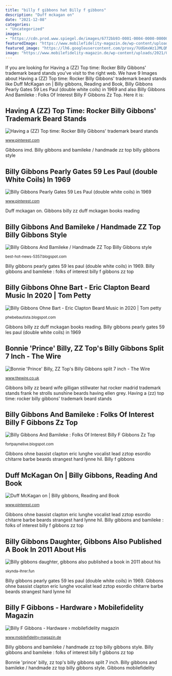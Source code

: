 ```yaml
---
title: "billy f gibbons hat Billy f gibbons"
description: "Duff mckagan on"
date: "2021-12-08"
categories:
- "Uncategorized"
images:
- "https://cdn.prod.www.spiegel.de/images/6772bb93-0001-0004-0000-000001354381_w1528_r1.5_fpx33.34_fpy50.jpg"
featuredImage: "https://www.mobilefidelity-magazin.de/wp-content/uploads/2021/06/Billy-F-Gibbons-hardware-preview-m3_1500x1500-1068x1068.jpg"
featured_image: "https://lh6.googleusercontent.com/proxy/7UdGmxWz1JMLQMQlHckGCl9jdNM8RiyvdVVKb8hTxs0_clDjdLvEdTjlxy5XwuGUxxHtuB-h1Ny86Au_IeSAGFAe4BzOeo7_qFJ41O5H6yPQXQ=w1200-h630-p-k-no-nu"
image: "https://www.mobilefidelity-magazin.de/wp-content/uploads/2021/06/Billy-F-Gibbons-hardware-preview-m3_1500x1500-1068x1068.jpg"
---
```


If you are looking for Having a (ZZ) Top time: Rocker Billy Gibbons&#039; trademark beard stands you've visit to the right web. We have 9 Images about Having a (ZZ) Top time: Rocker Billy Gibbons&#039; trademark beard stands like Duff McKagan on | Billy gibbons, Reading and Book, Billy Gibbons Pearly Gates 59 Les Paul (double white coils) in 1969 and also Billy Gibbons And Bamileke : Folks Of Interest Billy F Gibbons Zz Top. Here it is:

## Having A (ZZ) Top Time: Rocker Billy Gibbons&#039; Trademark Beard Stands

![Having a (ZZ) Top time: Rocker Billy Gibbons&#039; trademark beard stands](https://i.pinimg.com/originals/ce/c6/53/cec6534aa0bfdce968a578f6feb61fd1.jpg "Billy gibbons and bamileke / handmade zz top billy gibbons style")

<small>www.pinterest.com</small>

Gibbons imd. Billy gibbons and bamileke / handmade zz top billy gibbons style

## Billy Gibbons Pearly Gates 59 Les Paul (double White Coils) In 1969

![Billy Gibbons Pearly Gates 59 Les Paul (double white coils) in 1969](https://i.pinimg.com/originals/35/67/bd/3567bdc91c8055cd6f57c7387d072579.jpg "Billy gibbons ohne bart")

<small>www.pinterest.com</small>

Duff mckagan on. Gibbons billy zz duff mckagan books reading

## Billy Gibbons And Bamileke / Handmade ZZ Top Billy Gibbons Style

![Billy Gibbons And Bamileke / Handmade ZZ Top Billy Gibbons style](https://lh6.googleusercontent.com/proxy/7UdGmxWz1JMLQMQlHckGCl9jdNM8RiyvdVVKb8hTxs0_clDjdLvEdTjlxy5XwuGUxxHtuB-h1Ny86Au_IeSAGFAe4BzOeo7_qFJ41O5H6yPQXQ=w1200-h630-p-k-no-nu "Billy f gibbons")

<small>best-hot-news-5357.blogspot.com</small>

Billy gibbons pearly gates 59 les paul (double white coils) in 1969. Billy gibbons and bamileke : folks of interest billy f gibbons zz top

## Billy Gibbons Ohne Bart - Eric Clapton Beard Music In 2020 | Tom Petty

![Billy Gibbons Ohne Bart - Eric Clapton Beard Music in 2020 | Tom petty](https://cdn.prod.www.spiegel.de/images/6772bb93-0001-0004-0000-000001354381_w1528_r1.5_fpx33.34_fpy50.jpg "Gibbons billy zz beard wife gilligan stillwater hat rocker madrid trademark stands frank he strolls sunshine beards having ellen grey")

<small>phebebautista.blogspot.com</small>

Gibbons billy zz duff mckagan books reading. Billy gibbons pearly gates 59 les paul (double white coils) in 1969

## Bonnie &#039;Prince&#039; Billy, ZZ Top&#039;s Billy Gibbons Split 7 Inch - The Wire

![Bonnie &#039;Prince&#039; Billy, ZZ Top&#039;s Billy Gibbons split 7 inch - The Wire](https://www.thewire.co.uk/images/artists/bonnie_prince_billy/originals/will_oldham004b-55.jpg "Billy gibbons zz bonnie prince inch split tour oldham concert")

<small>www.thewire.co.uk</small>

Gibbons billy zz beard wife gilligan stillwater hat rocker madrid trademark stands frank he strolls sunshine beards having ellen grey. Having a (zz) top time: rocker billy gibbons&#039; trademark beard stands

## Billy Gibbons And Bamileke : Folks Of Interest Billy F Gibbons Zz Top

![Billy Gibbons And Bamileke : Folks Of Interest Billy F Gibbons Zz Top](https://lh3.googleusercontent.com/proxy/89GmTsc1zwHo6JeQYz0uTkV_UM66WxsrHUyIkuOiYUgKvaH-VI6bXA8bVb6fg1x5r5jDhpLB53RVHvEWw9fmXtPW9e14pn3CZ46FJ-Qd8YlICp4VuHE63GdY0XZrs1njxR8WPyM1gm77-rzvu_w=w1200-h630-p-k-no-nu "Having a (zz) top time: rocker billy gibbons&#039; trademark beard stands")

<small>fortpaynelive.blogspot.com</small>

Gibbons ohne bassist clapton eric lunghe vocalist lead zztop esordio chitarre barbe beards strangest hard lynne hil. Billy f gibbons

## Duff McKagan On | Billy Gibbons, Reading And Book

![Duff McKagan on | Billy gibbons, Reading and Book](https://s-media-cache-ak0.pinimg.com/736x/9b/5c/c8/9b5cc8e44a0c38da55f0cbdecd23d471.jpg "Gibbons ohne bassist clapton eric lunghe vocalist lead zztop esordio chitarre barbe beards strangest hard lynne hil")

<small>www.pinterest.com</small>

Gibbons ohne bassist clapton eric lunghe vocalist lead zztop esordio chitarre barbe beards strangest hard lynne hil. Billy gibbons and bamileke : folks of interest billy f gibbons zz top

## Billy Gibbons Daughter, Gibbons Also Published A Book In 2011 About His

![Billy gibbons daughter, gibbons also published a book in 2011 about his](http://skynda-lhrer.fun/zozo/7MXCCBDCBQvJFMAAa2tcrQHaE3.jpg "Billy gibbons and bamileke / handmade zz top billy gibbons style")

<small>skynda-lhrer.fun</small>

Billy gibbons pearly gates 59 les paul (double white coils) in 1969. Gibbons ohne bassist clapton eric lunghe vocalist lead zztop esordio chitarre barbe beards strangest hard lynne hil

## Billy F Gibbons - Hardware › Mobilefidelity Magazin

![Billy F Gibbons - Hardware › mobilefidelity magazin](https://www.mobilefidelity-magazin.de/wp-content/uploads/2021/06/Billy-F-Gibbons-hardware-preview-m3_1500x1500-1068x1068.jpg "Billy gibbons zz pearly gates 1969 les paul guitars guitar dusty hill early coils double young beard burst folder years")

<small>www.mobilefidelity-magazin.de</small>

Billy gibbons and bamileke / handmade zz top billy gibbons style. Billy gibbons and bamileke : folks of interest billy f gibbons zz top

Bonnie &#039;prince&#039; billy, zz top&#039;s billy gibbons split 7 inch. Billy gibbons and bamileke / handmade zz top billy gibbons style. Gibbons mobilefidelity

